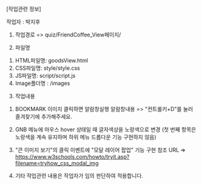 ﻿[작업관련 정보]

작업자 : 박지후

1. 작업경로 =>
quiz/FriendCoffee_View페이지/


2. 파일명
  1) HTML파일명: goodsView.html
  2) CSS파일명: style/style.css
  3) JS파일명: script/script.js
  4) Image폴더명 : /images


3. 작업내용

  1) BOOKMARK 이미지 클릭하면 알람창실행
      알람창내용 => 
      "컨트롤키+D"를 눌러 즐겨찾기에 추가해주세요.

  2) GNB 메뉴에 마우스 hover 상태일 때
      글자색상을 노랑색으로 변경
      (첫 번째 항목은 노랑색을 계속 유지하며
      하위 메뉴 드롭다운 기능 구현하지 않음)

  3) "큰 이미지 보기"의 클릭 이벤트에 
      "모달 레이어 팝업" 기능 구현
      참조 URL =>      https://www.w3schools.com/howto/tryit.asp?filename=tryhow_css_modal_img


4. 기타 작업관련 내용은 작업자가 임의 판단하여 적용합니다.
